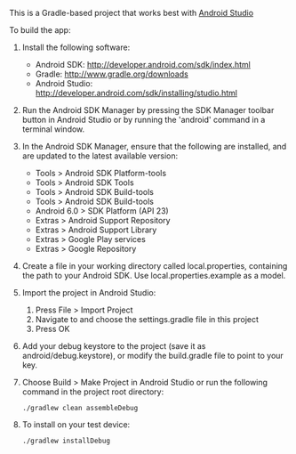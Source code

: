 <p>This is a Gradle-based project that works best with
<a href="http://developer.android.com/sdk/installing/studio.html">Android Studio</a></p>

<p>To build the app:</p>

<ol>
<li><p>Install the following software:</p>

<ul>
<li>Android SDK:
 <a href="http://developer.android.com/sdk/index.html">http://developer.android.com/sdk/index.html</a></li>
<li>Gradle:
 <a href="http://www.gradle.org/downloads">http://www.gradle.org/downloads</a></li>
<li>Android Studio:
 <a href="http://developer.android.com/sdk/installing/studio.html">http://developer.android.com/sdk/installing/studio.html</a></li>
</ul></li>
<li><p>Run the Android SDK Manager by pressing the SDK Manager toolbar button
in Android Studio or by running the 'android' command in a terminal
window.</p></li>
<li><p>In the Android SDK Manager, ensure that the following are installed,
and are updated to the latest available version:</p>

<ul>
<li>Tools &gt; Android SDK Platform-tools</li>
<li>Tools &gt; Android SDK Tools</li>
<li>Tools &gt; Android SDK Build-tools</li>
<li>Tools &gt; Android SDK Build-tools</li>
<li>Android 6.0 &gt; SDK Platform (API 23)</li>
<li>Extras &gt; Android Support Repository</li>
<li>Extras &gt; Android Support Library</li>
<li>Extras &gt; Google Play services</li>
<li>Extras &gt; Google Repository</li>
</ul></li>
<li><p>Create a file in your working directory called local.properties,
containing the path to your Android SDK. Use local.properties.example as a
model.</p></li>
<li><p>Import the project in Android Studio:</p>

<ol>
<li>Press File &gt; Import Project</li>
<li>Navigate to and choose the settings.gradle file in this project</li>
<li>Press OK</li>
</ol></li>
<li><p>Add your debug keystore to the project (save it as android/debug.keystore),
or modify the build.gradle file to point to your key.</p></li>
<li><p>Choose Build &gt; Make Project in Android Studio or run the following
command in the project root directory:</p>

<pre><code>./gradlew clean assembleDebug
</code></pre></li>
<li><p>To install on your test device:</p>

<pre><code>./gradlew installDebug
</code></pre></li>
</ol>